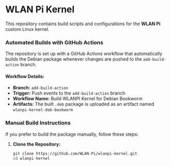 # WLAN Pi Kernel

This repository contains build scripts and configurations for the **WLAN Pi** custom Linux kernel.

### **Automated Builds with GitHub Actions**

The repository is set up with a GitHub Actions workflow that automatically builds the Debian package whenever changes are pushed to the `add-build-action` branch.

#### **Workflow Details:**

- **Branch:** `add-build-action`
- **Trigger:** Push events to the `add-build-action` branch
- **Workflow Name:** Build WLANPI Kernel for Debian Bookworm
- **Artifacts:** The built `.deb` package is uploaded as an artifact named `wlanpi-kernel-deb-bookworm`

### **Manual Build Instructions**

If you prefer to build the package manually, follow these steps:

1. **Clone the Repository:**
   ```bash
   git clone https://github.com/WLAN-Pi/wlanpi-kernel.git
   cd wlanpi-kernel

